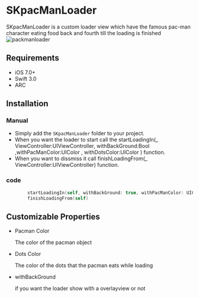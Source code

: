 # SKpacManLoader
SKpacManLoader is a custom loader view which have the famous pac-man character eating food back and fourth till the loading is finished 
![packmanloader](https://user-images.githubusercontent.com/5552822/28139414-735c307e-6754-11e7-8ed5-9f7122e911b5.gif)

## Requirements

- iOS 7.0+
- Swift 3.0
- ARC

## Installation

### Manual
- Simply add the `SKpacManLoader` folder to your project.
- When you want the loader to start call the startLoadingIn(_ ViewController:UIViewController, withBackGround:Bool  ,withPacManColor:UIColor , withDotsColor:UIColor ) function.
- When you want to dissmiss it call finishLoadingFrom(_ ViewController:UIViewController) function.


### code

```swift
        startLoadingIn(self, withBackGround: true, withPacManColor: UIColor.brown, withDotsColor: UIColor.brown)
        finishLoadingFrom(self)
```

## Customizable Properties

- Pacman Color

  The color of the pacman object
- Dots Color

  The color of the dots that the pacman eats while loading
 
- withBackGround

  if you want the loader show with a overlayview or not 

 
